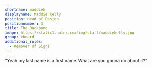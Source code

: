 ```yaml
---
shortname: maddiek
displayname: Maddie Kelly
position: Head of Design
positionnumber: 3
title: The Backbone
image: https://static1.nutnr.com/img/staff/maddiekelly.jpg
group: eboard
additional_roles:
  - Remover of Signs
---
```


"Yeah my last name is a first name. 
What are you gonna do about it?"
